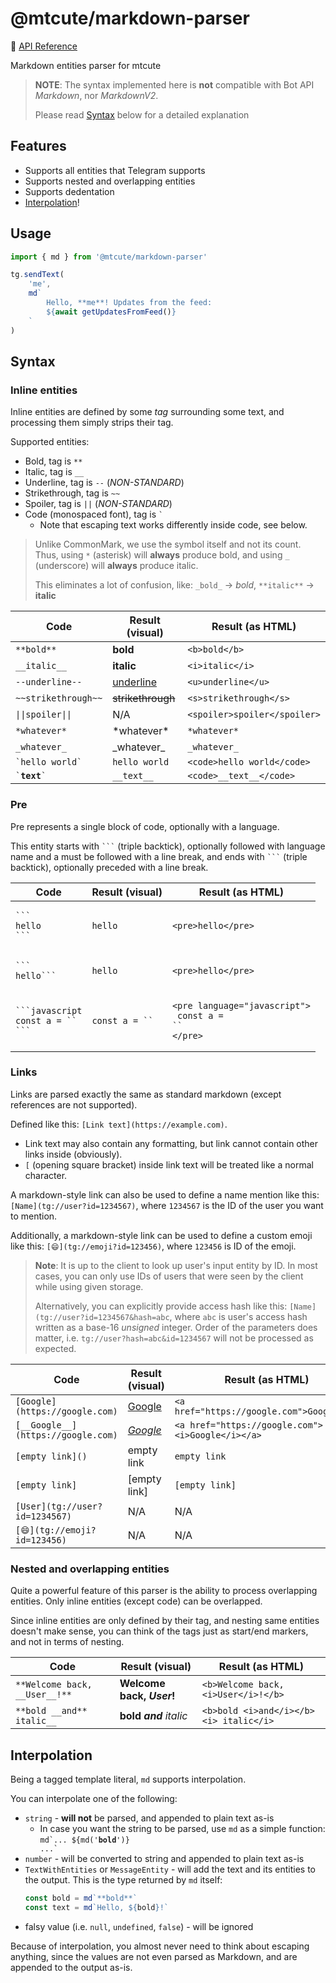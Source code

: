 # @mtcute/markdown-parser

📖 [API Reference](https://ref.mtcute.dev/modules/_mtcute_markdown_parser.html)

Markdown entities parser for mtcute

> **NOTE**: The syntax implemented here is **not** compatible with Bot API _Markdown_, nor _MarkdownV2_.
>
> Please read [Syntax](#syntax) below for a detailed explanation

## Features
- Supports all entities that Telegram supports
- Supports nested and overlapping entities
- Supports dedentation
- [Interpolation](#interpolation)!

## Usage

```typescript
import { md } from '@mtcute/markdown-parser'

tg.sendText(
    'me',
    md`
        Hello, **me**! Updates from the feed:
        ${await getUpdatesFromFeed()}
    `
)
```

## Syntax

### Inline entities

Inline entities are defined by some _tag_ surrounding some text, and processing them simply strips their tag.

Supported entities:

- Bold, tag is `**`
- Italic, tag is `__`
- Underline, tag is `--` (_NON-STANDARD_)
- Strikethrough, tag is `~~`
- Spoiler, tag is `||` (_NON-STANDARD_)
- Code (monospaced font), tag is <code>`</code>
    - Note that escaping text works differently inside code, see below.

> Unlike CommonMark, we use the symbol itself and not its count.
> Thus, using `*` (asterisk) will **always** produce bold,
> and using `_` (underscore) will **always** produce italic.
>
> This eliminates a lot of confusion, like: `_bold_` → _bold_, `**italic**` → **italic**

| Code                                         | Result (visual)   | Result (as HTML)             |
|----------------------------------------------|-------------------|------------------------------|
| `**bold**`                                   | **bold**          | `<b>bold</b>`                |
| `__italic__`                                 | __italic__        | `<i>italic</i>`              |
| `--underline--`                              | <u>underline</u>  | `<u>underline</u>`           |
| `~~strikethrough~~`                          | ~~strikethrough~~ | `<s>strikethrough</s>`       |
| <code>&#124;&#124;spoiler&#124;&#124;</code> | N/A               | `<spoiler>spoiler</spoiler>` |
| `*whatever*`                                 | \*whatever\*      | `*whatever*`                 |
| `_whatever_`                                 | \_whatever\_      | `_whatever_`                 |
| <code>\`hello world\`</code>                 | `hello world`     | `<code>hello world</code>`   |
| <code>\`__text__\`</code>                    | `__text__`        | `<code>__text__</code>`      |

### Pre

Pre represents a single block of code, optionally with a language.

This entity starts with <code>\`\`\`</code> (triple backtick), optionally followed with language name and a must be
followed with a line break, and ends with <code>\`\`\`</code> (triple backtick), optionally preceded with a line break.

| Code                                                               | Result (visual)           | Result (as HTML)                                                                            |
|--------------------------------------------------------------------|---------------------------|---------------------------------------------------------------------------------------------|
| <pre><code>\`\`\`<br>hello<br>\`\`\`</code></pre>                  | `hello`                   | `<pre>hello</pre>`                                                                          |
| <pre><code>\`\`\`<br>hello\`\`\`</code></pre>                      | `hello`                   | `<pre>hello</pre>`                                                                          |
| <pre><code>\`\`\`javascript<br>const a = ``<br>\`\`\`</code></pre> | <code>const a = ``</code> | <pre><code>&lt;pre language="javascript"&gt;<br>  const a = ``<br>&lt;/pre&gt;</code></pre> |

### Links

Links are parsed exactly the same as standard markdown (except references are not supported).

Defined like this: `[Link text](https://example.com)`.

- Link text may also contain any formatting, but link cannot contain other links inside (obviously).
- `[` (opening square bracket) inside link text will be treated like a normal character.

A markdown-style link can also be used to define a name mention like this: `[Name](tg://user?id=1234567)`,
where `1234567` is the ID of the user you want to mention.

Additionally, a markdown-style link can be used to define a custom emoji like this:
`[😄](tg://emoji?id=123456)`, where `123456` is ID of the emoji.

> **Note**: It is up to the client to look up user's input entity by ID.
> In most cases, you can only use IDs of users that were seen by the client while using given storage.
>
> Alternatively, you can explicitly provide access hash like this: `[Name](tg://user?id=1234567&hash=abc`,
> where `abc` is user's access hash written as a base-16 *unsigned* integer.
> Order of the parameters does matter, i.e. `tg://user?hash=abc&id=1234567` will not be processed as expected.

| Code                               | Result (visual)                | Result (as HTML)                                 |
|------------------------------------|--------------------------------|--------------------------------------------------|
| `[Google](https://google.com)`     | [Google](https://google.com)   | `<a href="https://google.com">Google</a>`        |
| `[__Google__](https://google.com)` | [_Google_](https://google.com) | `<a href="https://google.com"><i>Google</i></a>` |
| `[empty link]()`                   | empty link                     | `empty link`                                     |
| `[empty link]`                     | [empty link]                   | `[empty link]`                                   |
| `[User](tg://user?id=1234567)`     | N/A                            | N/A                                              |
| `[😄](tg://emoji?id=123456)`       | N/A                            | N/A                                              |

### Nested and overlapping entities

Quite a powerful feature of this parser is the ability to process overlapping entities. Only inline entities (except
code) can be overlapped.

Since inline entities are only defined by their tag, and nesting same entities doesn't make sense, you can think of the
tags just as start/end markers, and not in terms of nesting.

| Code                          | Result (visual)           | Result (as HTML)                       |
|-------------------------------|---------------------------|----------------------------------------|
| `**Welcome back, __User__!**` | **Welcome back, _User_!** | `<b>Welcome back, <i>User</i>!</b>`    |
| `**bold __and** italic__`     | **bold _and_** _italic_   | `<b>bold <i>and</i></b><i> italic</i>` |

## Interpolation

Being a tagged template literal, `md` supports interpolation.

You can interpolate one of the following:
- `string` - **will not** be parsed, and appended to plain text as-is
  - In case you want the string to be parsed, use `md` as a simple function: <code>md\`... ${md('**bold**')} ...\`</code>
- `number` - will be converted to string and appended to plain text as-is
- `TextWithEntities` or `MessageEntity` - will add the text and its entities to the output. This is the type returned by `md` itself:
  ```ts
  const bold = md`**bold**`
  const text = md`Hello, ${bold}!`
  ```
- falsy value (i.e. `null`, `undefined`, `false`) - will be ignored

Because of interpolation, you almost never need to think about escaping anything,
since the values are not even parsed as Markdown, and are appended to the output as-is.
